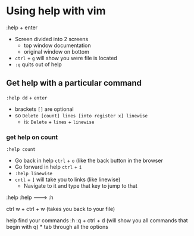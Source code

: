 # Using help with vim
:help + enter

* Screen divided into 2 screens
    - top window documentation
    - original window on bottom
* `ctrl` + `g` will show you were file is located
* `:q` quits out of help

## Get help with a particular command
`:help dd` + `enter`

* brackets `[]` are optional
* so `Delete [count] lines [into register x] linewise`
    - is: `Delete` + `lines` + `linewise`

### get help on count
`:help count`

* Go back in help `ctrl` + `o` (like the back button in the browser
* Go forward in help `ctrl` + `i`
* `:help linewise`
* `cntl` + `]` will take you to links (like linewise)
    - Navigate to it and type that key to jump to that

:help :help ---> :h

ctrl w + ctrl + w (takes you back to your file)


help find your commands
:h :q + ctrl + d (will show you all commands that begin with q)
    * tab through all the options
